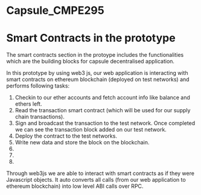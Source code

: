 # Capsule_CMPE295




# Smart Contracts in the prototype
The smart contracts section in the protoype includes the functionalities which are the building blocks for capsule decentralised application.

In this prototype by using web3 js, our web application is interacting with smart contracts on ethereum blockchain (deployed on test networks) and performs following tasks:

1. Checkin to our ether accounts and fetch account info like balance and ethers left.
2. Read the transaction smart contract (which will be used for our supply chain transactions).
3. Sign and broadcast the transaction to the test network. Once completed we can see the transaction block added on our test network.
4. Deploy the contract to the test networks.
5. Write new data and store the block on the blockchain.
6.
7.
8.

Through web3js we are able to interact with smart contracts as if they were Javascript objects. It auto converts all calls (from our web application to ethereum blockchain) into low level ABI calls over RPC.
